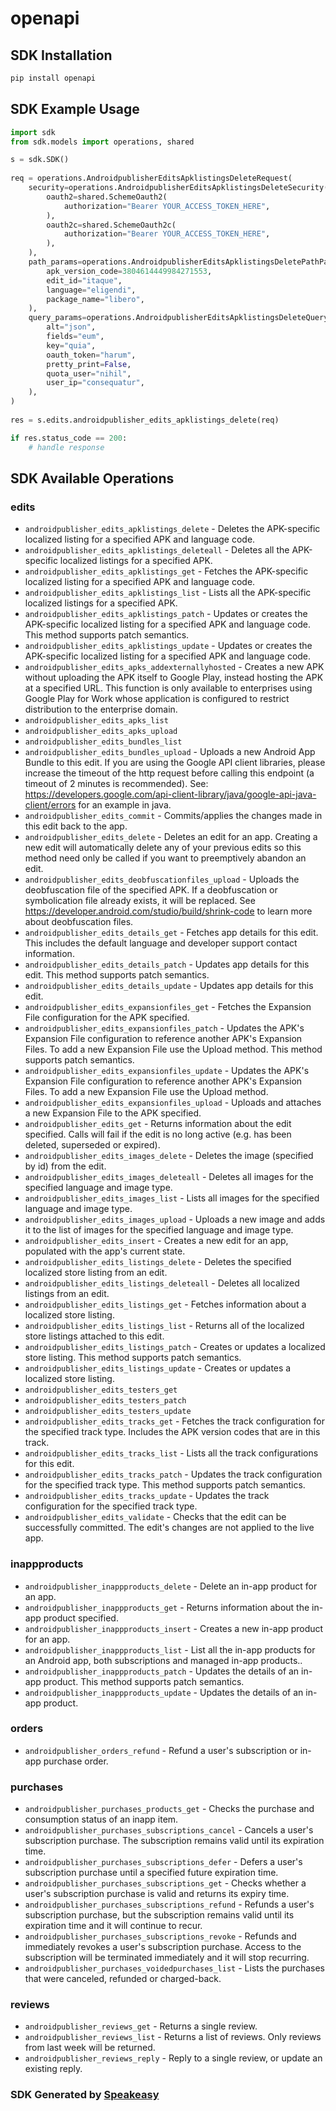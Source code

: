 # openapi

<!-- Start SDK Installation -->
## SDK Installation

```bash
pip install openapi
```
<!-- End SDK Installation -->

## SDK Example Usage
<!-- Start SDK Example Usage -->
```python
import sdk
from sdk.models import operations, shared

s = sdk.SDK()
    
req = operations.AndroidpublisherEditsApklistingsDeleteRequest(
    security=operations.AndroidpublisherEditsApklistingsDeleteSecurity(
        oauth2=shared.SchemeOauth2(
            authorization="Bearer YOUR_ACCESS_TOKEN_HERE",
        ),
        oauth2c=shared.SchemeOauth2c(
            authorization="Bearer YOUR_ACCESS_TOKEN_HERE",
        ),
    ),
    path_params=operations.AndroidpublisherEditsApklistingsDeletePathParams(
        apk_version_code=3804614449984271553,
        edit_id="itaque",
        language="eligendi",
        package_name="libero",
    ),
    query_params=operations.AndroidpublisherEditsApklistingsDeleteQueryParams(
        alt="json",
        fields="eum",
        key="quia",
        oauth_token="harum",
        pretty_print=False,
        quota_user="nihil",
        user_ip="consequatur",
    ),
)
    
res = s.edits.androidpublisher_edits_apklistings_delete(req)

if res.status_code == 200:
    # handle response
```
<!-- End SDK Example Usage -->

<!-- Start SDK Available Operations -->
## SDK Available Operations

### edits

* `androidpublisher_edits_apklistings_delete` - Deletes the APK-specific localized listing for a specified APK and language code.
* `androidpublisher_edits_apklistings_deleteall` - Deletes all the APK-specific localized listings for a specified APK.
* `androidpublisher_edits_apklistings_get` - Fetches the APK-specific localized listing for a specified APK and language code.
* `androidpublisher_edits_apklistings_list` - Lists all the APK-specific localized listings for a specified APK.
* `androidpublisher_edits_apklistings_patch` - Updates or creates the APK-specific localized listing for a specified APK and language code. This method supports patch semantics.
* `androidpublisher_edits_apklistings_update` - Updates or creates the APK-specific localized listing for a specified APK and language code.
* `androidpublisher_edits_apks_addexternallyhosted` - Creates a new APK without uploading the APK itself to Google Play, instead hosting the APK at a specified URL. This function is only available to enterprises using Google Play for Work whose application is configured to restrict distribution to the enterprise domain.
* `androidpublisher_edits_apks_list`
* `androidpublisher_edits_apks_upload`
* `androidpublisher_edits_bundles_list`
* `androidpublisher_edits_bundles_upload` - Uploads a new Android App Bundle to this edit. If you are using the Google API client libraries, please increase the timeout of the http request before calling this endpoint (a timeout of 2 minutes is recommended). See: https://developers.google.com/api-client-library/java/google-api-java-client/errors for an example in java.
* `androidpublisher_edits_commit` - Commits/applies the changes made in this edit back to the app.
* `androidpublisher_edits_delete` - Deletes an edit for an app. Creating a new edit will automatically delete any of your previous edits so this method need only be called if you want to preemptively abandon an edit.
* `androidpublisher_edits_deobfuscationfiles_upload` - Uploads the deobfuscation file of the specified APK. If a deobfuscation or symbolication file already exists, it will be replaced. See https://developer.android.com/studio/build/shrink-code to learn more about deobfuscation files.
* `androidpublisher_edits_details_get` - Fetches app details for this edit. This includes the default language and developer support contact information.
* `androidpublisher_edits_details_patch` - Updates app details for this edit. This method supports patch semantics.
* `androidpublisher_edits_details_update` - Updates app details for this edit.
* `androidpublisher_edits_expansionfiles_get` - Fetches the Expansion File configuration for the APK specified.
* `androidpublisher_edits_expansionfiles_patch` - Updates the APK's Expansion File configuration to reference another APK's Expansion Files. To add a new Expansion File use the Upload method. This method supports patch semantics.
* `androidpublisher_edits_expansionfiles_update` - Updates the APK's Expansion File configuration to reference another APK's Expansion Files. To add a new Expansion File use the Upload method.
* `androidpublisher_edits_expansionfiles_upload` - Uploads and attaches a new Expansion File to the APK specified.
* `androidpublisher_edits_get` - Returns information about the edit specified. Calls will fail if the edit is no long active (e.g. has been deleted, superseded or expired).
* `androidpublisher_edits_images_delete` - Deletes the image (specified by id) from the edit.
* `androidpublisher_edits_images_deleteall` - Deletes all images for the specified language and image type.
* `androidpublisher_edits_images_list` - Lists all images for the specified language and image type.
* `androidpublisher_edits_images_upload` - Uploads a new image and adds it to the list of images for the specified language and image type.
* `androidpublisher_edits_insert` - Creates a new edit for an app, populated with the app's current state.
* `androidpublisher_edits_listings_delete` - Deletes the specified localized store listing from an edit.
* `androidpublisher_edits_listings_deleteall` - Deletes all localized listings from an edit.
* `androidpublisher_edits_listings_get` - Fetches information about a localized store listing.
* `androidpublisher_edits_listings_list` - Returns all of the localized store listings attached to this edit.
* `androidpublisher_edits_listings_patch` - Creates or updates a localized store listing. This method supports patch semantics.
* `androidpublisher_edits_listings_update` - Creates or updates a localized store listing.
* `androidpublisher_edits_testers_get`
* `androidpublisher_edits_testers_patch`
* `androidpublisher_edits_testers_update`
* `androidpublisher_edits_tracks_get` - Fetches the track configuration for the specified track type. Includes the APK version codes that are in this track.
* `androidpublisher_edits_tracks_list` - Lists all the track configurations for this edit.
* `androidpublisher_edits_tracks_patch` - Updates the track configuration for the specified track type. This method supports patch semantics.
* `androidpublisher_edits_tracks_update` - Updates the track configuration for the specified track type.
* `androidpublisher_edits_validate` - Checks that the edit can be successfully committed. The edit's changes are not applied to the live app.

### inappproducts

* `androidpublisher_inappproducts_delete` - Delete an in-app product for an app.
* `androidpublisher_inappproducts_get` - Returns information about the in-app product specified.
* `androidpublisher_inappproducts_insert` - Creates a new in-app product for an app.
* `androidpublisher_inappproducts_list` - List all the in-app products for an Android app, both subscriptions and managed in-app products..
* `androidpublisher_inappproducts_patch` - Updates the details of an in-app product. This method supports patch semantics.
* `androidpublisher_inappproducts_update` - Updates the details of an in-app product.

### orders

* `androidpublisher_orders_refund` - Refund a user's subscription or in-app purchase order.

### purchases

* `androidpublisher_purchases_products_get` - Checks the purchase and consumption status of an inapp item.
* `androidpublisher_purchases_subscriptions_cancel` - Cancels a user's subscription purchase. The subscription remains valid until its expiration time.
* `androidpublisher_purchases_subscriptions_defer` - Defers a user's subscription purchase until a specified future expiration time.
* `androidpublisher_purchases_subscriptions_get` - Checks whether a user's subscription purchase is valid and returns its expiry time.
* `androidpublisher_purchases_subscriptions_refund` - Refunds a user's subscription purchase, but the subscription remains valid until its expiration time and it will continue to recur.
* `androidpublisher_purchases_subscriptions_revoke` - Refunds and immediately revokes a user's subscription purchase. Access to the subscription will be terminated immediately and it will stop recurring.
* `androidpublisher_purchases_voidedpurchases_list` - Lists the purchases that were canceled, refunded or charged-back.

### reviews

* `androidpublisher_reviews_get` - Returns a single review.
* `androidpublisher_reviews_list` - Returns a list of reviews. Only reviews from last week will be returned.
* `androidpublisher_reviews_reply` - Reply to a single review, or update an existing reply.

<!-- End SDK Available Operations -->

### SDK Generated by [Speakeasy](https://docs.speakeasyapi.dev/docs/using-speakeasy/client-sdks)

